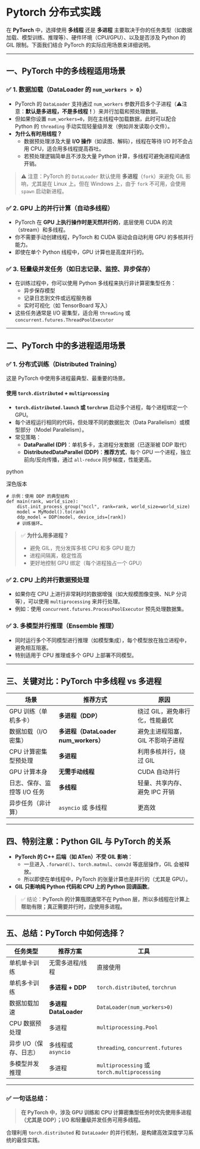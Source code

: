 
# Pytorch 分布式实践

在 **PyTorch** 中，选择使用 **多线程** 还是 **多进程** 主要取决于你的任务类型（如数据加载、模型训练、推理等）、硬件环境（CPU/GPU）、以及是否涉及 Python 的 GIL 限制。下面我们结合 PyTorch 的实际应用场景来详细说明。

---

## 一、PyTorch 中的多线程适用场景

### ✅ 1. **数据加载（DataLoader 的 `num_workers > 0`）**

- PyTorch 的 `DataLoader` 支持通过 `num_workers` 参数开启多个子进程（⚠️注意：**默认是多进程，不是多线程！**）来并行加载和预处理数据。
- 但如果你设置 `num_workers=0`，则在主线程中加载数据，此时可以配合 Python 的 `threading` 手动实现轻量级并发（例如并发读取小文件）。
- **为什么有时用线程？**
    - 数据预处理涉及大量 **I/O 操作**（如读图、解码），线程在等待 I/O 时不会占用 CPU，适合用多线程提高吞吐。
    - 若预处理逻辑简单且不涉及大量 Python 计算，多线程可避免进程间通信开销。

> ⚠️ 注意：PyTorch 的 `DataLoader` 默认使用 **多进程**（`fork`）来避免 GIL 影响，尤其是在 Linux 上。但在 Windows 上，由于 `fork` 不可用，会使用 `spawn` 启动新进程。

### ✅ 2. **GPU 上的并行计算（自动多线程）**

- PyTorch 在 **GPU 上执行操作时是天然并行的**，底层使用 CUDA 的流（stream）和多线程。
- 你不需要手动创建线程，PyTorch 和 CUDA 驱动会自动利用 GPU 的多核并行能力。
- 即使在单个 Python 线程中，GPU 计算也是高度并行的。

### ✅ 3. **轻量级并发任务（如日志记录、监控、异步保存）**

- 在训练过程中，你可以使用 Python 多线程来执行非计算密集型任务：
    - 异步保存模型
    - 记录日志到文件或远程服务器
    - 实时可视化（如 TensorBoard 写入）
- 这些任务通常是 I/O 密集型，适合用 `threading` 或 `concurrent.futures.ThreadPoolExecutor`

---

## 二、PyTorch 中的多进程适用场景

### ✅ 1. **分布式训练（Distributed Training）**

这是 PyTorch 中使用多进程最典型、最重要的场景。

#### 使用 `torch.distributed` + `multiprocessing`

- **`torch.distributed.launch` 或 `torchrun`** 启动多个进程，每个进程绑定一个 GPU。
- 每个进程运行相同的代码，但处理不同的数据批次（Data Parallelism）或模型部分（Model Parallelism）。
- 常见策略：
    - **DataParallel (DP)**：单机多卡，主进程分发数据（已逐渐被 DDP 取代）
    - **DistributedDataParallel (DDP)**：**推荐方式**，每个 GPU 一个进程，独立前向/反向传播，通过 `all-reduce` 同步梯度，性能更高。

python

深色版本

```
# 示例：使用 DDP 的典型结构
def main(rank, world_size):
    dist.init_process_group("nccl", rank=rank, world_size=world_size)
    model = MyModel().to(rank)
    ddp_model = DDP(model, device_ids=[rank])
    # 训练循环…
```

> ✅ **为什么用多进程？**
> 
> - 避免 GIL，充分发挥多核 CPU 和多 GPU 能力
> - 进程间隔离，稳定性高
> - 更好地控制 GPU 绑定（每个进程独占一个 GPU）

### ✅ 2. **CPU 上的并行数据预处理**

- 如果你在 CPU 上进行非常耗时的数据增强（如大规模图像变换、NLP 分词等），可以使用 `multiprocessing` 来并行处理。
- 例如：使用 `concurrent.futures.ProcessPoolExecutor` 预先处理数据集。

### ✅ 3. **多模型并行推理（Ensemble 推理）**

- 同时运行多个不同模型进行推理（如模型集成），每个模型放在独立进程中，避免相互阻塞。
- 特别适用于 CPU 推理或多个 GPU 上部署不同模型。

---

## 三、关键对比：PyTorch 中多线程 vs 多进程

|场景|推荐方式|原因|
|---|---|---|
|GPU 训练（单机多卡）|**多进程（DDP）**|绕过 GIL，避免串行化，性能最优|
|数据加载（I/O 密集）|**多进程（DataLoader num_workers）**|避免主进程阻塞，GIL 不影响子进程|
|CPU 计算密集型预处理|**多进程**|利用多核并行，绕过 GIL|
|GPU 计算本身|**无需手动线程**|CUDA 自动并行|
|日志、保存、监控等 I/O 任务|**多线程**|轻量、共享内存、避免 IPC 开销|
|异步任务（非计算）|`asyncio` 或 多线程|更高效|

---

## 四、特别注意：Python GIL 与 PyTorch 的关系

- **PyTorch 的 C++ 后端（如 ATen）不受 GIL 影响**：
    - 一旦进入 `.forward()`、`torch.matmul`、`conv2d` 等底层操作，GIL 会被释放。
    - 所以即使在单线程中，PyTorch 的张量计算也是并行的（尤其是 GPU）。
- **GIL 只影响纯 Python 代码和 CPU 上的 Python 回调函数**。

> ✅ 结论：**PyTorch 的计算瓶颈通常不在 Python 层，所以多线程在计算上帮助有限；真正需要并行时，应使用多进程。**

---

## 五、总结：PyTorch 中如何选择？

|任务类型|推荐方案|工具|
|---|---|---|
|单机单卡训练|无需多进程/线程|直接使用|
|单机多卡训练|**多进程 + DDP**|`torch.distributed`, `torchrun`|
|数据加载加速|**多进程 DataLoader**|`DataLoader(num_workers>0)`|
|CPU 数据预处理|多进程|`multiprocessing.Pool`|
|异步 I/O（保存、日志）|多线程或 `asyncio`|`threading`, `concurrent.futures`|
|多模型并发推理|多进程|`multiprocessing` 或 `torch.multiprocessing`|

---

### ✅ 一句话总结：

> **在 PyTorch 中，涉及 GPU 训练和 CPU 计算密集型任务时优先使用多进程（尤其是 DDP）；I/O 和轻量级并发任务可用多线程。**

合理利用 `torch.distributed` 和 `DataLoader` 的并行机制，是构建高效深度学习系统的最佳实践。